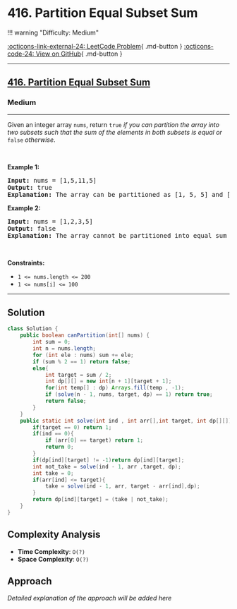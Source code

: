# 416. Partition Equal Subset Sum

!!! warning "Difficulty: Medium"

[:octicons-link-external-24: LeetCode Problem](https://leetcode.com/problems/partition-equal-subset-sum/){ .md-button }
[:octicons-code-24: View on GitHub](https://github.com/RAJ8664/Leetcode/tree/master/0416-partition-equal-subset-sum){ .md-button }

---

<h2><a href="https://leetcode.com/problems/partition-equal-subset-sum">416. Partition Equal Subset Sum</a></h2><h3>Medium</h3><hr><p>Given an integer array <code>nums</code>, return <code>true</code> <em>if you can partition the array into two subsets such that the sum of the elements in both subsets is equal or </em><code>false</code><em> otherwise</em>.</p>

<p>&nbsp;</p>
<p><strong class="example">Example 1:</strong></p>

<pre>
<strong>Input:</strong> nums = [1,5,11,5]
<strong>Output:</strong> true
<strong>Explanation:</strong> The array can be partitioned as [1, 5, 5] and [11].
</pre>

<p><strong class="example">Example 2:</strong></p>

<pre>
<strong>Input:</strong> nums = [1,2,3,5]
<strong>Output:</strong> false
<strong>Explanation:</strong> The array cannot be partitioned into equal sum subsets.
</pre>

<p>&nbsp;</p>
<p><strong>Constraints:</strong></p>

<ul>
	<li><code>1 &lt;= nums.length &lt;= 200</code></li>
	<li><code>1 &lt;= nums[i] &lt;= 100</code></li>
</ul>


---

## Solution

```java
class Solution {
    public boolean canPartition(int[] nums) {
        int sum = 0;
        int n = nums.length;
        for (int ele : nums) sum += ele;
        if (sum % 2 == 1) return false;
        else{
            int target = sum / 2;
            int dp[][] = new int[n + 1][target + 1];
            for(int temp[] : dp) Arrays.fill(temp , -1);
            if (solve(n - 1, nums, target, dp) == 1) return true;
            return false;
        }
    }
    public static int solve(int ind , int arr[],int target, int dp[][]){
        if(target == 0) return 1;
        if(ind == 0){
            if (arr[0] == target) return 1;
            return 0;
        }
        if(dp[ind][target] != -1)return dp[ind][target];
        int not_take = solve(ind - 1, arr ,target, dp);
        int take = 0;
        if(arr[ind] <= target){
            take = solve(ind - 1, arr, target - arr[ind],dp);
        }
        return dp[ind][target] = (take | not_take);
    }
}
```

## Complexity Analysis

- **Time Complexity**: `O(?)`
- **Space Complexity**: `O(?)`

## Approach

*Detailed explanation of the approach will be added here*

